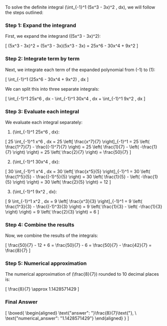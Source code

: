 To solve the definite integral \(\int_{-1}^1 (5x^3 - 3x)^2 \, dx\), we will follow the steps outlined:

### Step 1: Expand the integrand
First, we expand the integrand \((5x^3 - 3x)^2\):

\[
(5x^3 - 3x)^2 = (5x^3 - 3x)(5x^3 - 3x) = 25x^6 - 30x^4 + 9x^2
\]

### Step 2: Integrate term by term
Next, we integrate each term of the expanded polynomial from \(-1\) to \(1\):

\[
\int_{-1}^1 (25x^6 - 30x^4 + 9x^2) \, dx
\]

We can split this into three separate integrals:

\[
\int_{-1}^1 25x^6 \, dx - \int_{-1}^1 30x^4 \, dx + \int_{-1}^1 9x^2 \, dx
\]

### Step 3: Evaluate each integral
We evaluate each integral separately:

1. \(\int_{-1}^1 25x^6 \, dx\):

\[
25 \int_{-1}^1 x^6 \, dx = 25 \left[ \frac{x^7}{7} \right]_{-1}^1 = 25 \left( \frac{1^7}{7} - \frac{(-1)^7}{7} \right) = 25 \left( \frac{1}{7} - \left( -\frac{1}{7} \right) \right) = 25 \left( \frac{2}{7} \right) = \frac{50}{7}
\]

2. \(\int_{-1}^1 30x^4 \, dx\):

\[
30 \int_{-1}^1 x^4 \, dx = 30 \left[ \frac{x^5}{5} \right]_{-1}^1 = 30 \left( \frac{1^5}{5} - \frac{(-1)^5}{5} \right) = 30 \left( \frac{1}{5} - \left( -\frac{1}{5} \right) \right) = 30 \left( \frac{2}{5} \right) = 12
\]

3. \(\int_{-1}^1 9x^2 \, dx\):

\[
9 \int_{-1}^1 x^2 \, dx = 9 \left[ \frac{x^3}{3} \right]_{-1}^1 = 9 \left( \frac{1^3}{3} - \frac{(-1)^3}{3} \right) = 9 \left( \frac{1}{3} - \left( -\frac{1}{3} \right) \right) = 9 \left( \frac{2}{3} \right) = 6
\]

### Step 4: Combine the results
Now, we combine the results of the integrals:

\[
\frac{50}{7} - 12 + 6 = \frac{50}{7} - 6 = \frac{50}{7} - \frac{42}{7} = \frac{8}{7}
\]

### Step 5: Numerical approximation
The numerical approximation of \(\frac{8}{7}\) rounded to 10 decimal places is:

\[
\frac{8}{7} \approx 1.1428571429
\]

### Final Answer
\[
\boxed{
\begin{aligned}
\text{"answer": "}\frac{8}{7}\text{"}, \\
\text{"numerical_answer": "1.1428571429"}
\end{aligned}
}
\]